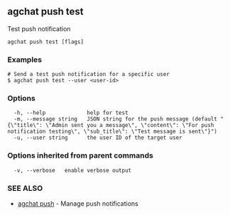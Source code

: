 ## agchat push test

Test push notification

```
agchat push test [flags]
```

### Examples

```
# Send a test push notification for a specific user
$ agchat push test --user <user-id>

```

### Options

```
  -h, --help             help for test
  -m, --message string   JSON string for the push message (default "{\"title\": \"Admin sent you a message\", \"content\": \"For push notification testing\", \"sub_title\": \"Test message is sent\"}")
  -u, --user string      the user ID of the target user
```

### Options inherited from parent commands

```
  -v, --verbose   enable verbose output
```

### SEE ALSO

* [agchat push](agchat_push.md)	 - Manage push notifications

